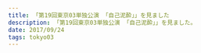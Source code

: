 ```yaml
---
title: 「第19回東京03単独公演 「自己泥酔」」を見ました
description: 「第19回東京03単独公演 「自己泥酔」」を見ました。
date: 2017/09/24
tags: tokyo03
---
```

